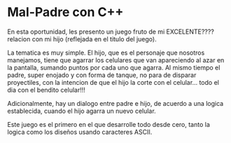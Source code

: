 # Mal-Padre con C++

En esta oportunidad, les presento un juego fruto de mi EXCELENTE???? relacion con mi hijo (reflejada en el titulo del juego).

La tematica es muy simple. El hijo, que es el personaje que nosotros manejamos, tiene que agarrar los celulares que van apareciendo al
azar en la pantalla, sumando puntos por cada uno que agarra. Al mismo tiempo el padre, super enojado y con forma de tanque, no para de 
disparar proyectiles, con la intencion de que el hijo la corte con el celular... todo el dia con el bendito celular!!!

Adicionalmente, hay un dialogo entre padre e hijo, de acuerdo a una logica establecida, cuando el hijo agarra un nuevo celular.

Este juego es el primero en el que desarrolle todo desde cero, tanto la logica como los diseños usando caracteres ASCII.
